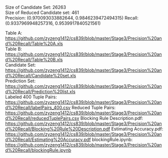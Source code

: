 Size of Candidate Set: 26263  
Size of Reduced Candidate set: 461  
Precision: (0.970093033882644, 0.9846239472494315)
Recall: (0.9337969948257316, 0.9539917840521561)

Table A: https://github.com/zyzeng1412/cs839/blob/master/Stage3/Precision%20and%20Recall/Table%20A.xls  
Table B: https://github.com/zyzeng1412/cs839/blob/master/Stage3/Precision%20and%20Recall/Table%20B.xls  
Candidate Set: https://github.com/zyzeng1412/cs839/blob/master/Stage3/Precision%20and%20Recall/Candidate%20set.xls  
Prediction Set: https://github.com/zyzeng1412/cs839/blob/master/Stage3/Precision%20and%20Recall/Prediction%20list.xls  
Labeled 400 Tuple Pairs: https://github.com/zyzeng1412/cs839/blob/master/Stage3/Precision%20and%20Recall/labelPairs_400.csv
Reduced Tuple Pairs: https://github.com/zyzeng1412/cs839/blob/master/Stage3/Precision%20and%20Recall/reducedTuplePairs.csv
Blocking Rule Description.pdf: https://github.com/zyzeng1412/cs839/blob/master/Stage3/Precision%20and%20Recall/Blocking%20Rule%20Description.pdf
Estimating Accuracy.pdf: https://github.com/zyzeng1412/cs839/blob/master/Stage3/Precision%20and%20Recall/Estimating%20Accuracy.pdf
blockingRule.ipynb: https://github.com/zyzeng1412/cs839/blob/master/Stage3/Precision%20and%20Recall/blockingRule.ipynb
